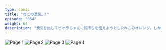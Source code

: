 ```yaml
---
type: comic
title: "ねこの勇気…？"
episode: "064"
weight: 64
description: "勇気を出してビオラちゃんに気持ちを伝えようとしたねこのオレンジ。しかし、緊張から痛恨の言い間違いをしました… 😭"
---
```


![Page 1](name-1.jpg)
![Page 2](name-2.jpg)
![Page 3](name-3.jpg)
![Page 4](name-4.jpg)
